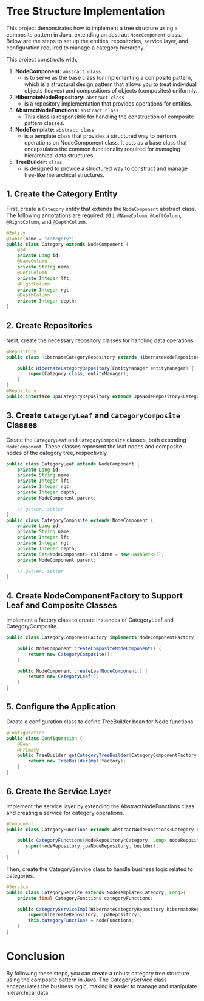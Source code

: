 # Tree Structure Implementation

This project demonstrates how to implement a tree structure using a composite pattern in Java, extending an abstract `NodeComponent` class. Below are the steps to set up the entities, repositories, service layer, and configuration required to manage a category hierarchy.

This project constructs with,
1. **NodeComponent:** `abstract class`
    - is to serve as the base class for implementing a composite pattern, which is a structural design pattern that allows you to treat individual objects (leaves) and compositions of objects (composites) uniformly.
2. **HibernateNodeRepository:** `abstract class`
    - is a repository implementation that provides operations for entities. 
4. **AbstractNodeFunctions:** `abstract class`
   -  This class is responsible for handling the construction of composite pattern classes.
5. **NodeTemplate:** `abstract class`
   - is a template class that provides a structured way to perform operations on NodeComponent class. It acts as a base class that encapsulates the common functionality required for managing hierarchical data structures.
6. **TreeBuilder:** `class`
   - is designed to provide a structured way to construct and manage tree-like hierarchical structures.
   
## 1. Create the Category Entity

First, create a `Category` entity that extends the `NodeComponent` abstract class. The following annotations are required: `@Id`, `@NameColumn`, `@LeftColumn`, `@RightColumn`, and `@DepthColumn`.

```java
@Entity
@Table(name = "category")
public class Category extends NodeComponent {
    @Id
    private Long id;
    @NameColumn
    private String name;
    @LeftColumn
    private Integer lft;
    @RightColumn
    private Integer rgt;
    @DepthColumn
    private Integer depth;
}
```

## 2. Create Repositories
Next, create the necessary repository classes for handling data operations.

```java
@Repository
public class HibernateCategoryRepository extends HibernateNodeRepository<Category,Long>{

    public HibernateCategoryRepository(EntityManager entityManager) {
        super(Category.class, entityManager);
    }
}
@Repository
public interface JpaCategoryRepository extends JpaNodeRepository<Category,Long> {}
```

## 3. Create `CategoryLeaf` and `CategoryComposite` Classes
Create the `CategoryLeaf` and `CategoryComposite` classes, both extending `NodeComponent`. These classes represent the leaf nodes and composite nodes of the category tree, respectively.

```java
public class CategoryLeaf extends NodeComponent {
    private Long id;
    private String name;
    private Integer lft;
    private Integer rgt;
    private Integer depth;
    private NodeComponent parent;

    // getter, setter
}
public class CategoryComposite extends NodeComponent {
    private Long id;
    private String name;
    private Integer lft;
    private Integer rgt;
    private Integer depth;
    private Set<NodeComponent> children = new HashSet<>();
    private NodeComponent parent;

    // getter, setter
}
```

## 4. Create NodeComponentFactory to Support Leaf and Composite Classes

Implement a factory class to create instances of CategoryLeaf and CategoryComposite.

```java
public class CategoryComponentFactory implements NodeComponentFactory {

    public NodeComponent createCompositeNodeComponent() {
        return new CategoryComposite();
    }

    public NodeComponent createLeafNodeComponent() {
        return new CategoryLeaf();
    }
}
```

## 5. Configure the Application

Create a configuration class to define TreeBuilder bean for Node functions.

```java
@Configuration
public class Configuration {
    @Bean
    @Primary
    public TreeBuilder getCategoryTreeBuilder(CategoryComponentFactory factory){
        return new TreeBuilderImpl(factory);
    }
}
```

## 6. Create the Service Layer

Implement the service layer by extending the AbstractNodeFunctions class and creating a service for category operations.

```java
@Component
public class CategoryFunctions extends AbstractNodeFunctions<Category,Long>{

    public CategoryFunctions(NodeRepository<Category, Long> nodeRepository, JpaNodeRepository<Category, Long> jpaNodeRepository, TreeBuilder builder) {
       super(nodeRepository,jpaNodeRepository, builder);
    }
}
```

Then, create the CategoryService class to handle business logic related to categories.

```java
@Service
public class CategoryService extends NodeTemplate<Category, Long>{
    private final CategoryFunctions categoryFunctions;

    public CategoryServiceImpl(HibernateCategoryRepository hibernateRepository, JpaCategoryRepository jpaRepository, CategoryFunctions nodeFunctions) {
        super(hibernateRepository, jpaRepository);
        this.categoryFunctions = nodeFunctions;
    }
}
```
# Conclusion
By following these steps, you can create a robust category tree structure using the composite pattern in Java. The CategoryService class encapsulates the business logic, making it easier to manage and manipulate hierarchical data.

